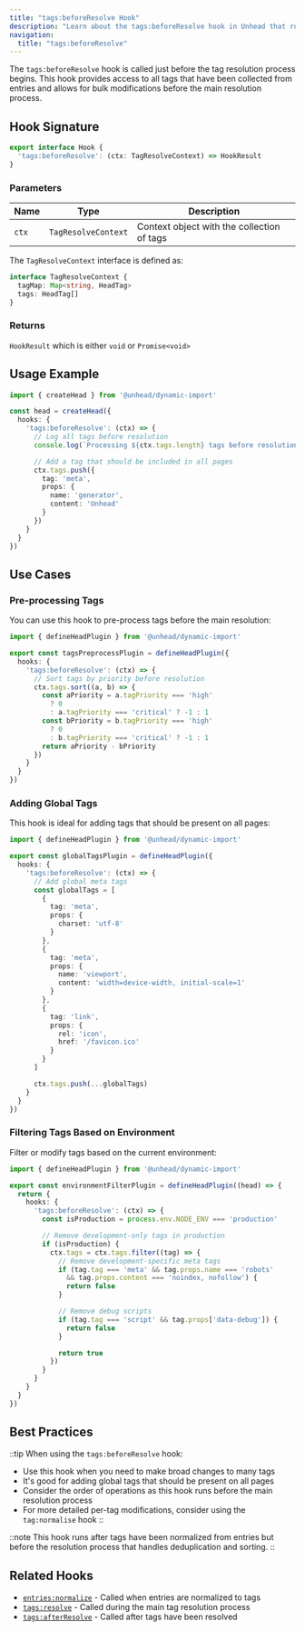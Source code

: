 ```yaml
---
title: "tags:beforeResolve Hook"
description: "Learn about the tags:beforeResolve hook in Unhead that runs before the tag resolution process"
navigation:
  title: "tags:beforeResolve"
---
```


The `tags:beforeResolve` hook is called just before the tag resolution process begins. This hook provides access to all tags that have been collected from entries and allows for bulk modifications before the main resolution process.

## Hook Signature

```ts
export interface Hook {
  'tags:beforeResolve': (ctx: TagResolveContext) => HookResult
}
```

### Parameters

| Name | Type | Description |
|------|------|-------------|
| `ctx` | `TagResolveContext` | Context object with the collection of tags |

The `TagResolveContext` interface is defined as:

```ts
interface TagResolveContext {
  tagMap: Map<string, HeadTag>
  tags: HeadTag[]
}
```

### Returns

`HookResult` which is either `void` or `Promise<void>`

## Usage Example

```ts
import { createHead } from '@unhead/dynamic-import'

const head = createHead({
  hooks: {
    'tags:beforeResolve': (ctx) => {
      // Log all tags before resolution
      console.log(`Processing ${ctx.tags.length} tags before resolution`)

      // Add a tag that should be included in all pages
      ctx.tags.push({
        tag: 'meta',
        props: {
          name: 'generator',
          content: 'Unhead'
        }
      })
    }
  }
})
```

## Use Cases

### Pre-processing Tags

You can use this hook to pre-process tags before the main resolution:

```ts
import { defineHeadPlugin } from '@unhead/dynamic-import'

export const tagsPreprocessPlugin = defineHeadPlugin({
  hooks: {
    'tags:beforeResolve': (ctx) => {
      // Sort tags by priority before resolution
      ctx.tags.sort((a, b) => {
        const aPriority = a.tagPriority === 'high'
          ? 0
          : a.tagPriority === 'critical' ? -1 : 1
        const bPriority = b.tagPriority === 'high'
          ? 0
          : b.tagPriority === 'critical' ? -1 : 1
        return aPriority - bPriority
      })
    }
  }
})
```

### Adding Global Tags

This hook is ideal for adding tags that should be present on all pages:

```ts
import { defineHeadPlugin } from '@unhead/dynamic-import'

export const globalTagsPlugin = defineHeadPlugin({
  hooks: {
    'tags:beforeResolve': (ctx) => {
      // Add global meta tags
      const globalTags = [
        {
          tag: 'meta',
          props: {
            charset: 'utf-8'
          }
        },
        {
          tag: 'meta',
          props: {
            name: 'viewport',
            content: 'width=device-width, initial-scale=1'
          }
        },
        {
          tag: 'link',
          props: {
            rel: 'icon',
            href: '/favicon.ico'
          }
        }
      ]

      ctx.tags.push(...globalTags)
    }
  }
})
```

### Filtering Tags Based on Environment

Filter or modify tags based on the current environment:

```ts
import { defineHeadPlugin } from '@unhead/dynamic-import'

export const environmentFilterPlugin = defineHeadPlugin((head) => {
  return {
    hooks: {
      'tags:beforeResolve': (ctx) => {
        const isProduction = process.env.NODE_ENV === 'production'

        // Remove development-only tags in production
        if (isProduction) {
          ctx.tags = ctx.tags.filter((tag) => {
            // Remove development-specific meta tags
            if (tag.tag === 'meta' && tag.props.name === 'robots'
              && tag.props.content === 'noindex, nofollow') {
              return false
            }

            // Remove debug scripts
            if (tag.tag === 'script' && tag.props['data-debug']) {
              return false
            }

            return true
          })
        }
      }
    }
  }
})
```

## Best Practices

::tip
When using the `tags:beforeResolve` hook:

- Use this hook when you need to make broad changes to many tags
- It's good for adding global tags that should be present on all pages
- Consider the order of operations as this hook runs before the main resolution process
- For more detailed per-tag modifications, consider using the `tag:normalise` hook
::

::note
This hook runs after tags have been normalized from entries but before the resolution process that handles deduplication and sorting.
::

## Related Hooks

- [`entries:normalize`](/api/hooks/entries-normalize) - Called when entries are normalized to tags
- [`tags:resolve`](/api/hooks/tags-resolve) - Called during the main tag resolution process
- [`tags:afterResolve`](/api/hooks/tags-afterResolve) - Called after tags have been resolved
